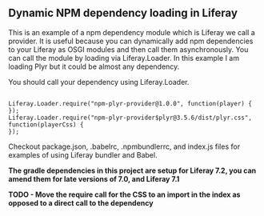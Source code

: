 ## Dynamic NPM dependency loading in Liferay

This is an example of a npm dependency module which is Liferay we call a provider. It is useful because you can dynamically add npm dependencies to your Liferay as OSGI modules and then call them asynchronously. You can call the module by loading via Liferay.Loader. In this example I am loading Plyr but it could be almost any dependency.

You should call your dependency using Liferay.Loader. 

```

Liferay.Loader.require("npm-plyr-provider@1.0.0", function(player) {
});
Liferay.Loader.require("npm-plyr-provider$plyr@3.5.6/dist/plyr.css", function(playerCss) {
});

```
Checkout package.json, .babelrc, .npmbundlerrc, and index.js files for examples of using Liferay bundler and Babel.

**The gradle dependencies in this project are setup for Liferay 7.2, you can amend them for late versions of 7.0, and Liferay 7.1**

**TODO - Move the require call for the CSS to an import in the index as opposed to a direct call to the dependency**

